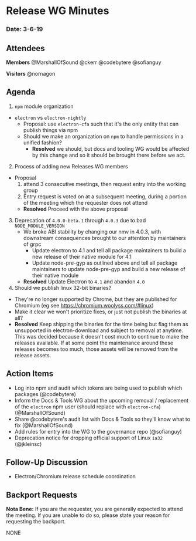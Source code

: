 # Release WG Minutes

### Date: 3-6-19 

## Attendees

**Members**
@MarshallOfSound
@ckerr
@codebytere
@sofianguy

**Visitors**
@nornagon

## Agenda

1. `npm` module organization
  * `electron` vs `electron-nightly`
    * Proposal: use `electron-cfa` such that it's the only entity that can publish things via npm
    * Should we make an organization on `npm` to handle permissions in a unified fashion?
      * **Resolved** we should, but docs and tooling WG would be affected by this change and so it should be brought there before we act.
2. Process of adding new Releases WG members
  * Proposal
      1. attend 3 consecutive meetings, then request entry into the working group
      2. Entry request is voted on at a subsequent meeting, during a portion of the meeting which the requester does not attend
    * **Resolved** Proceed with the above proposal 
3. Deprecation of `4.0.0-beta.1` through `4.0.3` due to bad `NODE_MODULE_VERSION`
    * We broke ABI stability by changing our nmv in 4.0.3, with downstream consequences brought to our attention by maintainers of grpc
      * Update electron to 4.1 and tell all package maintainers to build a new release of their native module for 4.1
      * Update node-pre-gyp as outlined above and tell all package maintainers to update node-pre-gyp and build a new release of their native module
    * **Resolved** Update Electron to `4.1` and abandon `4.0`
4. Should we publish linux 32-bit binaries?
  * They're no longer supported by Chrome, but they are published for Chromium (eg see https://chromium.woolyss.com/#linux)
  * Make it clear we won't prioritize fixes, or just not publish the binaries at all?
  * **Resolved** Keep shipping the binaries for the time being but flag them as unsupported in electron-download and subject to removal at anytime.  This was decided because it doesn't cost much to continue to make the releases available.  If at some point the maintenance around these releases becomes too much, those assets will be removed from the release assets.

## Action Items

* Log into npm and audit which tokens are being used to publish which packages (@codebytere)
* Inform the Docs & Tools WG about the upcoming removal / replacement of the `electron` npm user (should replace with `electron-cfa`) (@MarshallOfSound)
* Share @codebytere's audit list with Docs & Tools so they'll know what to fix (@MarshallOfSound)
* Add rules for entry into the WG to the governance repo (@sofianguy)
* Deprecation notice for dropping official support of Linux `ia32` (@jkleinsc)

## Follow-Up Discussion

* Electron/Chromium release schedule coordination

## Backport Requests

**Nota Bene:** If you are the requester, you are generally expected to attend the meeting. If you are unable to do so, please state your reason for requesting the backport.

NONE
